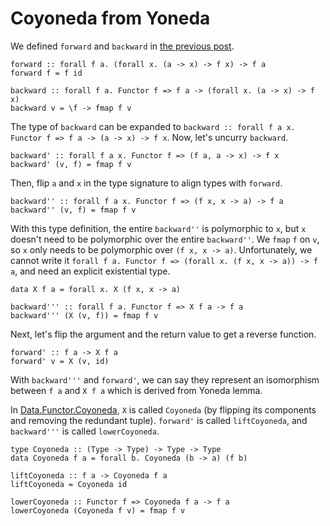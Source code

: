# Coyoneda from Yoneda

We defined `forward` and `backward` in [the previous post](./yoneda.html).

```
forward :: forall f a. (forall x. (a -> x) -> f x) -> f a
forward f = f id

backward :: forall f a. Functor f => f a -> (forall x. (a -> x) -> f x)
backward v = \f -> fmap f v
```

The type of `backward` can be expanded to `backward :: forall f a x. Functor f => f a -> (a -> x) -> f x`. Now, let's uncurry `backward`.

```
backward' :: forall f a x. Functor f => (f a, a -> x) -> f x
backward' (v, f) = fmap f v
```

Then, flip `a` and `x` in the type signature to align types with `forward`.

```
backward'' :: forall f a x. Functor f => (f x, x -> a) -> f a
backward'' (v, f) = fmap f v
```

With this type definition, the entire `backward''` is polymorphic to `x`, but `x` doesn't need to be polymorphic over the entire `backward''`. We `fmap` `f` on `v`, so `x` only needs to be polymorphic over `(f x, x -> a)`. Unfortunately, we cannot write it `forall f a. Functor f => (forall x. (f x, x -> a)) -> f a`, and need an explicit existential type.

```
data X f a = forall x. X (f x, x -> a)

backward''' :: forall f a. Functor f => X f a -> f a
backward''' (X (v, f)) = fmap f v
```

Next, let's flip the argument and the return value to get a reverse function.

```
forward' :: f a -> X f a
forward' v = X (v, id)
```

With `backward'''` and `forward'`, we can say they represent an isomorphism between `f a` and `X f a` which is derived from Yoneda lemma.

In [Data.Functor.Coyoneda](https://hackage.haskell.org/package/kan-extensions-5.2.6/docs/Data-Functor-Coyoneda.html), `X` is called `Coyoneda` (by flipping its components and removing the redundant tuple). `forward'` is called `liftCoyoneda`, and `backward'''` is called `lowerCoyoneda`.

```
type Coyoneda :: (Type -> Type) -> Type -> Type
data Coyoneda f a = forall b. Coyoneda (b -> a) (f b)

liftCoyoneda :: f a -> Coyoneda f a
liftCoyoneda = Coyoneda id

lowerCoyoneda :: Functor f => Coyoneda f a -> f a
lowerCoyoneda (Coyoneda f v) = fmap f v
```
